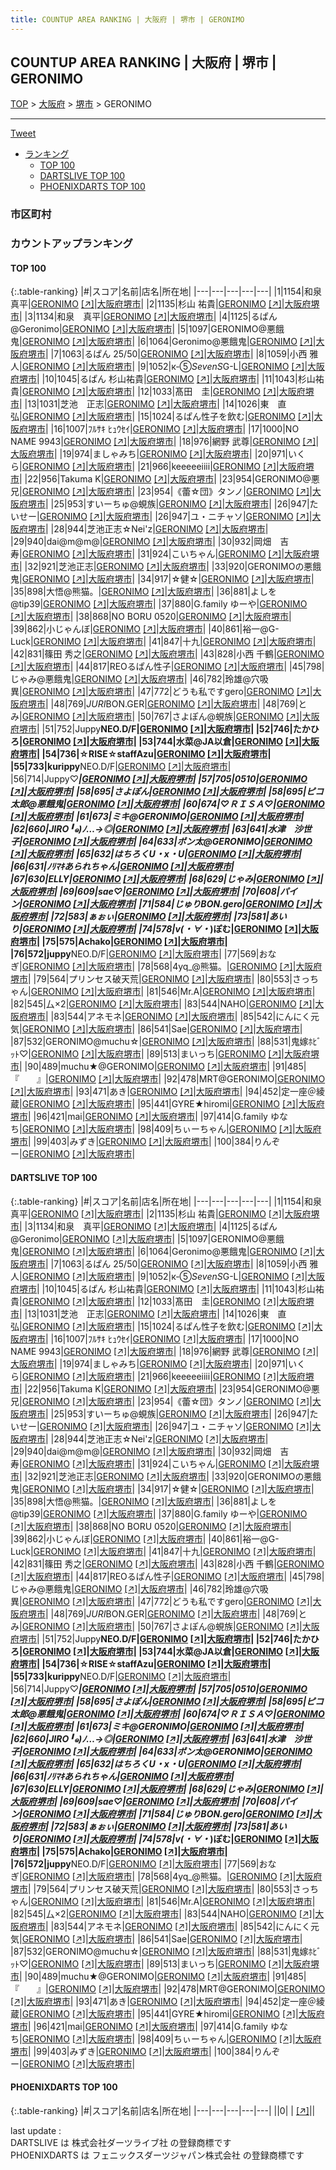 ```yaml
---
title: COUNTUP AREA RANKING | 大阪府 | 堺市 | GERONIMO
---
```

## COUNTUP AREA RANKING | 大阪府 | 堺市 | GERONIMO

[TOP](/darts/rank/) > [大阪府](/darts/rank/大阪府/) > [堺市](/darts/rank/大阪府/堺市/) > GERONIMO

___

<a href="https://twitter.com/share?ref_src=twsrc%5Etfw" data-text="COUNTUP AREA RANKING | 大阪府堺市GERONIMO" class="twitter-share-button" data-hashtags="DARTSLIVE,PHOENIXDARTS,darts,ダーツ" data-show-count="false">Tweet</a>

* [ランキング](#カウントアップランキング)
    * [TOP 100](#top-100)
    * [DARTSLIVE TOP 100](#dartslive-top-100)
    * [PHOENIXDARTS TOP 100](#phoenixdarts-top-100)

### 市区町村

<ul>

</ul>

### カウントアップランキング

#### TOP 100



{:.table-ranking}
|#|スコア|名前|店名|所在地|
|---|---|---|---|---|
|1|1154|<span class="rank-name-dl">和泉 真平</span>|<a href="/darts/rank/shops/cbd8341fd5dd7041fec1ae84bb28bd87.html">GERONIMO</a> <a href="https://search.dartslive.com/jp/shop/cbd8341fd5dd7041fec1ae84bb28bd87">[↗]</a>|<a href="/darts/rank/大阪府/堺市">大阪府堺市</a>|
|2|1135|<span class="rank-name-dl">杉山 祐貴</span>|<a href="/darts/rank/shops/cbd8341fd5dd7041fec1ae84bb28bd87.html">GERONIMO</a> <a href="https://search.dartslive.com/jp/shop/cbd8341fd5dd7041fec1ae84bb28bd87">[↗]</a>|<a href="/darts/rank/大阪府/堺市">大阪府堺市</a>|
|3|1134|<span class="rank-name-dl">和泉　真平</span>|<a href="/darts/rank/shops/cbd8341fd5dd7041fec1ae84bb28bd87.html">GERONIMO</a> <a href="https://search.dartslive.com/jp/shop/cbd8341fd5dd7041fec1ae84bb28bd87">[↗]</a>|<a href="/darts/rank/大阪府/堺市">大阪府堺市</a>|
|4|1125|<span class="rank-name-dl">るぱん@Geronimo</span>|<a href="/darts/rank/shops/cbd8341fd5dd7041fec1ae84bb28bd87.html">GERONIMO</a> <a href="https://search.dartslive.com/jp/shop/cbd8341fd5dd7041fec1ae84bb28bd87">[↗]</a>|<a href="/darts/rank/大阪府/堺市">大阪府堺市</a>|
|5|1097|<span class="rank-name-dl">GERONIMO@悪餓鬼</span>|<a href="/darts/rank/shops/cbd8341fd5dd7041fec1ae84bb28bd87.html">GERONIMO</a> <a href="https://search.dartslive.com/jp/shop/cbd8341fd5dd7041fec1ae84bb28bd87">[↗]</a>|<a href="/darts/rank/大阪府/堺市">大阪府堺市</a>|
|6|1064|<span class="rank-name-dl">Geronimo@悪餓鬼</span>|<a href="/darts/rank/shops/cbd8341fd5dd7041fec1ae84bb28bd87.html">GERONIMO</a> <a href="https://search.dartslive.com/jp/shop/cbd8341fd5dd7041fec1ae84bb28bd87">[↗]</a>|<a href="/darts/rank/大阪府/堺市">大阪府堺市</a>|
|7|1063|<span class="rank-name-dl">るぱん 25/50</span>|<a href="/darts/rank/shops/cbd8341fd5dd7041fec1ae84bb28bd87.html">GERONIMO</a> <a href="https://search.dartslive.com/jp/shop/cbd8341fd5dd7041fec1ae84bb28bd87">[↗]</a>|<a href="/darts/rank/大阪府/堺市">大阪府堺市</a>|
|8|1059|<span class="rank-name-dl">小西 雅人</span>|<a href="/darts/rank/shops/cbd8341fd5dd7041fec1ae84bb28bd87.html">GERONIMO</a> <a href="https://search.dartslive.com/jp/shop/cbd8341fd5dd7041fec1ae84bb28bd87">[↗]</a>|<a href="/darts/rank/大阪府/堺市">大阪府堺市</a>|
|9|1052|<span class="rank-name-dl">к-⑤*SevenS*G-L</span>|<a href="/darts/rank/shops/cbd8341fd5dd7041fec1ae84bb28bd87.html">GERONIMO</a> <a href="https://search.dartslive.com/jp/shop/cbd8341fd5dd7041fec1ae84bb28bd87">[↗]</a>|<a href="/darts/rank/大阪府/堺市">大阪府堺市</a>|
|10|1045|<span class="rank-name-dl">るぱん 杉山祐貴</span>|<a href="/darts/rank/shops/cbd8341fd5dd7041fec1ae84bb28bd87.html">GERONIMO</a> <a href="https://search.dartslive.com/jp/shop/cbd8341fd5dd7041fec1ae84bb28bd87">[↗]</a>|<a href="/darts/rank/大阪府/堺市">大阪府堺市</a>|
|11|1043|<span class="rank-name-dl">杉山祐貴</span>|<a href="/darts/rank/shops/cbd8341fd5dd7041fec1ae84bb28bd87.html">GERONIMO</a> <a href="https://search.dartslive.com/jp/shop/cbd8341fd5dd7041fec1ae84bb28bd87">[↗]</a>|<a href="/darts/rank/大阪府/堺市">大阪府堺市</a>|
|12|1033|<span class="rank-name-dl">髙田　圭</span>|<a href="/darts/rank/shops/cbd8341fd5dd7041fec1ae84bb28bd87.html">GERONIMO</a> <a href="https://search.dartslive.com/jp/shop/cbd8341fd5dd7041fec1ae84bb28bd87">[↗]</a>|<a href="/darts/rank/大阪府/堺市">大阪府堺市</a>|
|13|1031|<span class="rank-name-dl">芝池　正志</span>|<a href="/darts/rank/shops/cbd8341fd5dd7041fec1ae84bb28bd87.html">GERONIMO</a> <a href="https://search.dartslive.com/jp/shop/cbd8341fd5dd7041fec1ae84bb28bd87">[↗]</a>|<a href="/darts/rank/大阪府/堺市">大阪府堺市</a>|
|14|1026|<span class="rank-name-dl">東　直弘</span>|<a href="/darts/rank/shops/cbd8341fd5dd7041fec1ae84bb28bd87.html">GERONIMO</a> <a href="https://search.dartslive.com/jp/shop/cbd8341fd5dd7041fec1ae84bb28bd87">[↗]</a>|<a href="/darts/rank/大阪府/堺市">大阪府堺市</a>|
|15|1024|<span class="rank-name-dl">るぱん性子を飲む</span>|<a href="/darts/rank/shops/cbd8341fd5dd7041fec1ae84bb28bd87.html">GERONIMO</a> <a href="https://search.dartslive.com/jp/shop/cbd8341fd5dd7041fec1ae84bb28bd87">[↗]</a>|<a href="/darts/rank/大阪府/堺市">大阪府堺市</a>|
|16|1007|<span class="rank-name-dl">ﾌﾙｻｷ ﾋｭｳｾｲ</span>|<a href="/darts/rank/shops/cbd8341fd5dd7041fec1ae84bb28bd87.html">GERONIMO</a> <a href="https://search.dartslive.com/jp/shop/cbd8341fd5dd7041fec1ae84bb28bd87">[↗]</a>|<a href="/darts/rank/大阪府/堺市">大阪府堺市</a>|
|17|1000|<span class="rank-name-dl">NO NAME 9943</span>|<a href="/darts/rank/shops/cbd8341fd5dd7041fec1ae84bb28bd87.html">GERONIMO</a> <a href="https://search.dartslive.com/jp/shop/cbd8341fd5dd7041fec1ae84bb28bd87">[↗]</a>|<a href="/darts/rank/大阪府/堺市">大阪府堺市</a>|
|18|976|<span class="rank-name-dl">網野 武尊</span>|<a href="/darts/rank/shops/cbd8341fd5dd7041fec1ae84bb28bd87.html">GERONIMO</a> <a href="https://search.dartslive.com/jp/shop/cbd8341fd5dd7041fec1ae84bb28bd87">[↗]</a>|<a href="/darts/rank/大阪府/堺市">大阪府堺市</a>|
|19|974|<span class="rank-name-dl">ましゃみち</span>|<a href="/darts/rank/shops/cbd8341fd5dd7041fec1ae84bb28bd87.html">GERONIMO</a> <a href="https://search.dartslive.com/jp/shop/cbd8341fd5dd7041fec1ae84bb28bd87">[↗]</a>|<a href="/darts/rank/大阪府/堺市">大阪府堺市</a>|
|20|971|<span class="rank-name-dl">いくら</span>|<a href="/darts/rank/shops/cbd8341fd5dd7041fec1ae84bb28bd87.html">GERONIMO</a> <a href="https://search.dartslive.com/jp/shop/cbd8341fd5dd7041fec1ae84bb28bd87">[↗]</a>|<a href="/darts/rank/大阪府/堺市">大阪府堺市</a>|
|21|966|<span class="rank-name-dl">keeeeeiiii</span>|<a href="/darts/rank/shops/cbd8341fd5dd7041fec1ae84bb28bd87.html">GERONIMO</a> <a href="https://search.dartslive.com/jp/shop/cbd8341fd5dd7041fec1ae84bb28bd87">[↗]</a>|<a href="/darts/rank/大阪府/堺市">大阪府堺市</a>|
|22|956|<span class="rank-name-dl">Takuma K</span>|<a href="/darts/rank/shops/cbd8341fd5dd7041fec1ae84bb28bd87.html">GERONIMO</a> <a href="https://search.dartslive.com/jp/shop/cbd8341fd5dd7041fec1ae84bb28bd87">[↗]</a>|<a href="/darts/rank/大阪府/堺市">大阪府堺市</a>|
|23|954|<span class="rank-name-dl">GERONIMO@悪兄</span>|<a href="/darts/rank/shops/cbd8341fd5dd7041fec1ae84bb28bd87.html">GERONIMO</a> <a href="https://search.dartslive.com/jp/shop/cbd8341fd5dd7041fec1ae84bb28bd87">[↗]</a>|<a href="/darts/rank/大阪府/堺市">大阪府堺市</a>|
|23|954|<span class="rank-name-dl">《蕾☆団》タンノ</span>|<a href="/darts/rank/shops/cbd8341fd5dd7041fec1ae84bb28bd87.html">GERONIMO</a> <a href="https://search.dartslive.com/jp/shop/cbd8341fd5dd7041fec1ae84bb28bd87">[↗]</a>|<a href="/darts/rank/大阪府/堺市">大阪府堺市</a>|
|25|953|<span class="rank-name-dl">すいーちゅ@蜆族</span>|<a href="/darts/rank/shops/cbd8341fd5dd7041fec1ae84bb28bd87.html">GERONIMO</a> <a href="https://search.dartslive.com/jp/shop/cbd8341fd5dd7041fec1ae84bb28bd87">[↗]</a>|<a href="/darts/rank/大阪府/堺市">大阪府堺市</a>|
|26|947|<span class="rank-name-dl">たいせー</span>|<a href="/darts/rank/shops/cbd8341fd5dd7041fec1ae84bb28bd87.html">GERONIMO</a> <a href="https://search.dartslive.com/jp/shop/cbd8341fd5dd7041fec1ae84bb28bd87">[↗]</a>|<a href="/darts/rank/大阪府/堺市">大阪府堺市</a>|
|26|947|<span class="rank-name-dl">ユ・ニチャソ</span>|<a href="/darts/rank/shops/cbd8341fd5dd7041fec1ae84bb28bd87.html">GERONIMO</a> <a href="https://search.dartslive.com/jp/shop/cbd8341fd5dd7041fec1ae84bb28bd87">[↗]</a>|<a href="/darts/rank/大阪府/堺市">大阪府堺市</a>|
|28|944|<span class="rank-name-dl">芝池正志☆Nei&#x27;z</span>|<a href="/darts/rank/shops/cbd8341fd5dd7041fec1ae84bb28bd87.html">GERONIMO</a> <a href="https://search.dartslive.com/jp/shop/cbd8341fd5dd7041fec1ae84bb28bd87">[↗]</a>|<a href="/darts/rank/大阪府/堺市">大阪府堺市</a>|
|29|940|<span class="rank-name-dl">dai@m@m@</span>|<a href="/darts/rank/shops/cbd8341fd5dd7041fec1ae84bb28bd87.html">GERONIMO</a> <a href="https://search.dartslive.com/jp/shop/cbd8341fd5dd7041fec1ae84bb28bd87">[↗]</a>|<a href="/darts/rank/大阪府/堺市">大阪府堺市</a>|
|30|932|<span class="rank-name-dl">岡畑　吉寿</span>|<a href="/darts/rank/shops/cbd8341fd5dd7041fec1ae84bb28bd87.html">GERONIMO</a> <a href="https://search.dartslive.com/jp/shop/cbd8341fd5dd7041fec1ae84bb28bd87">[↗]</a>|<a href="/darts/rank/大阪府/堺市">大阪府堺市</a>|
|31|924|<span class="rank-name-dl">こいちゃん</span>|<a href="/darts/rank/shops/cbd8341fd5dd7041fec1ae84bb28bd87.html">GERONIMO</a> <a href="https://search.dartslive.com/jp/shop/cbd8341fd5dd7041fec1ae84bb28bd87">[↗]</a>|<a href="/darts/rank/大阪府/堺市">大阪府堺市</a>|
|32|921|<span class="rank-name-dl">芝池正志</span>|<a href="/darts/rank/shops/cbd8341fd5dd7041fec1ae84bb28bd87.html">GERONIMO</a> <a href="https://search.dartslive.com/jp/shop/cbd8341fd5dd7041fec1ae84bb28bd87">[↗]</a>|<a href="/darts/rank/大阪府/堺市">大阪府堺市</a>|
|33|920|<span class="rank-name-dl">GERONIMOの悪餓鬼</span>|<a href="/darts/rank/shops/cbd8341fd5dd7041fec1ae84bb28bd87.html">GERONIMO</a> <a href="https://search.dartslive.com/jp/shop/cbd8341fd5dd7041fec1ae84bb28bd87">[↗]</a>|<a href="/darts/rank/大阪府/堺市">大阪府堺市</a>|
|34|917|<span class="rank-name-dl">☆健☆</span>|<a href="/darts/rank/shops/cbd8341fd5dd7041fec1ae84bb28bd87.html">GERONIMO</a> <a href="https://search.dartslive.com/jp/shop/cbd8341fd5dd7041fec1ae84bb28bd87">[↗]</a>|<a href="/darts/rank/大阪府/堺市">大阪府堺市</a>|
|35|898|<span class="rank-name-dl">大悟@熊猫。</span>|<a href="/darts/rank/shops/cbd8341fd5dd7041fec1ae84bb28bd87.html">GERONIMO</a> <a href="https://search.dartslive.com/jp/shop/cbd8341fd5dd7041fec1ae84bb28bd87">[↗]</a>|<a href="/darts/rank/大阪府/堺市">大阪府堺市</a>|
|36|881|<span class="rank-name-dl">よしを@tip39</span>|<a href="/darts/rank/shops/cbd8341fd5dd7041fec1ae84bb28bd87.html">GERONIMO</a> <a href="https://search.dartslive.com/jp/shop/cbd8341fd5dd7041fec1ae84bb28bd87">[↗]</a>|<a href="/darts/rank/大阪府/堺市">大阪府堺市</a>|
|37|880|<span class="rank-name-dl">G.family ゆーや</span>|<a href="/darts/rank/shops/cbd8341fd5dd7041fec1ae84bb28bd87.html">GERONIMO</a> <a href="https://search.dartslive.com/jp/shop/cbd8341fd5dd7041fec1ae84bb28bd87">[↗]</a>|<a href="/darts/rank/大阪府/堺市">大阪府堺市</a>|
|38|868|<span class="rank-name-dl">NO BORU 0520</span>|<a href="/darts/rank/shops/cbd8341fd5dd7041fec1ae84bb28bd87.html">GERONIMO</a> <a href="https://search.dartslive.com/jp/shop/cbd8341fd5dd7041fec1ae84bb28bd87">[↗]</a>|<a href="/darts/rank/大阪府/堺市">大阪府堺市</a>|
|39|862|<span class="rank-name-dl">小じゃんぼ</span>|<a href="/darts/rank/shops/cbd8341fd5dd7041fec1ae84bb28bd87.html">GERONIMO</a> <a href="https://search.dartslive.com/jp/shop/cbd8341fd5dd7041fec1ae84bb28bd87">[↗]</a>|<a href="/darts/rank/大阪府/堺市">大阪府堺市</a>|
|40|861|<span class="rank-name-dl">裕一@G-Luck</span>|<a href="/darts/rank/shops/cbd8341fd5dd7041fec1ae84bb28bd87.html">GERONIMO</a> <a href="https://search.dartslive.com/jp/shop/cbd8341fd5dd7041fec1ae84bb28bd87">[↗]</a>|<a href="/darts/rank/大阪府/堺市">大阪府堺市</a>|
|41|847|<span class="rank-name-dl">十九</span>|<a href="/darts/rank/shops/cbd8341fd5dd7041fec1ae84bb28bd87.html">GERONIMO</a> <a href="https://search.dartslive.com/jp/shop/cbd8341fd5dd7041fec1ae84bb28bd87">[↗]</a>|<a href="/darts/rank/大阪府/堺市">大阪府堺市</a>|
|42|831|<span class="rank-name-dl">篠田 秀之</span>|<a href="/darts/rank/shops/cbd8341fd5dd7041fec1ae84bb28bd87.html">GERONIMO</a> <a href="https://search.dartslive.com/jp/shop/cbd8341fd5dd7041fec1ae84bb28bd87">[↗]</a>|<a href="/darts/rank/大阪府/堺市">大阪府堺市</a>|
|43|828|<span class="rank-name-dl">小西 千鶴</span>|<a href="/darts/rank/shops/cbd8341fd5dd7041fec1ae84bb28bd87.html">GERONIMO</a> <a href="https://search.dartslive.com/jp/shop/cbd8341fd5dd7041fec1ae84bb28bd87">[↗]</a>|<a href="/darts/rank/大阪府/堺市">大阪府堺市</a>|
|44|817|<span class="rank-name-dl">REOるぱん性子</span>|<a href="/darts/rank/shops/cbd8341fd5dd7041fec1ae84bb28bd87.html">GERONIMO</a> <a href="https://search.dartslive.com/jp/shop/cbd8341fd5dd7041fec1ae84bb28bd87">[↗]</a>|<a href="/darts/rank/大阪府/堺市">大阪府堺市</a>|
|45|798|<span class="rank-name-dl">じゃみ@悪餓鬼</span>|<a href="/darts/rank/shops/cbd8341fd5dd7041fec1ae84bb28bd87.html">GERONIMO</a> <a href="https://search.dartslive.com/jp/shop/cbd8341fd5dd7041fec1ae84bb28bd87">[↗]</a>|<a href="/darts/rank/大阪府/堺市">大阪府堺市</a>|
|46|782|<span class="rank-name-dl">玲雄@穴吸異</span>|<a href="/darts/rank/shops/cbd8341fd5dd7041fec1ae84bb28bd87.html">GERONIMO</a> <a href="https://search.dartslive.com/jp/shop/cbd8341fd5dd7041fec1ae84bb28bd87">[↗]</a>|<a href="/darts/rank/大阪府/堺市">大阪府堺市</a>|
|47|772|<span class="rank-name-dl">どうも私ですgero</span>|<a href="/darts/rank/shops/cbd8341fd5dd7041fec1ae84bb28bd87.html">GERONIMO</a> <a href="https://search.dartslive.com/jp/shop/cbd8341fd5dd7041fec1ae84bb28bd87">[↗]</a>|<a href="/darts/rank/大阪府/堺市">大阪府堺市</a>|
|48|769|<span class="rank-name-dl">*JURI*BON.GER</span>|<a href="/darts/rank/shops/cbd8341fd5dd7041fec1ae84bb28bd87.html">GERONIMO</a> <a href="https://search.dartslive.com/jp/shop/cbd8341fd5dd7041fec1ae84bb28bd87">[↗]</a>|<a href="/darts/rank/大阪府/堺市">大阪府堺市</a>|
|48|769|<span class="rank-name-dl">とみ</span>|<a href="/darts/rank/shops/cbd8341fd5dd7041fec1ae84bb28bd87.html">GERONIMO</a> <a href="https://search.dartslive.com/jp/shop/cbd8341fd5dd7041fec1ae84bb28bd87">[↗]</a>|<a href="/darts/rank/大阪府/堺市">大阪府堺市</a>|
|50|767|<span class="rank-name-dl">さよぽん@蜆族</span>|<a href="/darts/rank/shops/cbd8341fd5dd7041fec1ae84bb28bd87.html">GERONIMO</a> <a href="https://search.dartslive.com/jp/shop/cbd8341fd5dd7041fec1ae84bb28bd87">[↗]</a>|<a href="/darts/rank/大阪府/堺市">大阪府堺市</a>|
|51|752|<span class="rank-name-dl">Juppy**NEO.D/F</span>|<a href="/darts/rank/shops/cbd8341fd5dd7041fec1ae84bb28bd87.html">GERONIMO</a> <a href="https://search.dartslive.com/jp/shop/cbd8341fd5dd7041fec1ae84bb28bd87">[↗]</a>|<a href="/darts/rank/大阪府/堺市">大阪府堺市</a>|
|52|746|<span class="rank-name-dl">たかひろ</span>|<a href="/darts/rank/shops/cbd8341fd5dd7041fec1ae84bb28bd87.html">GERONIMO</a> <a href="https://search.dartslive.com/jp/shop/cbd8341fd5dd7041fec1ae84bb28bd87">[↗]</a>|<a href="/darts/rank/大阪府/堺市">大阪府堺市</a>|
|53|744|<span class="rank-name-dl">水菜@JA以倉</span>|<a href="/darts/rank/shops/cbd8341fd5dd7041fec1ae84bb28bd87.html">GERONIMO</a> <a href="https://search.dartslive.com/jp/shop/cbd8341fd5dd7041fec1ae84bb28bd87">[↗]</a>|<a href="/darts/rank/大阪府/堺市">大阪府堺市</a>|
|54|736|<span class="rank-name-dl">☆RISE☆staffAzu</span>|<a href="/darts/rank/shops/cbd8341fd5dd7041fec1ae84bb28bd87.html">GERONIMO</a> <a href="https://search.dartslive.com/jp/shop/cbd8341fd5dd7041fec1ae84bb28bd87">[↗]</a>|<a href="/darts/rank/大阪府/堺市">大阪府堺市</a>|
|55|733|<span class="rank-name-dl">kurippy**NEO.D/F</span>|<a href="/darts/rank/shops/cbd8341fd5dd7041fec1ae84bb28bd87.html">GERONIMO</a> <a href="https://search.dartslive.com/jp/shop/cbd8341fd5dd7041fec1ae84bb28bd87">[↗]</a>|<a href="/darts/rank/大阪府/堺市">大阪府堺市</a>|
|56|714|<span class="rank-name-dl">Juppy♡***</span>|<a href="/darts/rank/shops/cbd8341fd5dd7041fec1ae84bb28bd87.html">GERONIMO</a> <a href="https://search.dartslive.com/jp/shop/cbd8341fd5dd7041fec1ae84bb28bd87">[↗]</a>|<a href="/darts/rank/大阪府/堺市">大阪府堺市</a>|
|57|705|<span class="rank-name-dl">0510</span>|<a href="/darts/rank/shops/cbd8341fd5dd7041fec1ae84bb28bd87.html">GERONIMO</a> <a href="https://search.dartslive.com/jp/shop/cbd8341fd5dd7041fec1ae84bb28bd87">[↗]</a>|<a href="/darts/rank/大阪府/堺市">大阪府堺市</a>|
|58|695|<span class="rank-name-dl">さよぽん</span>|<a href="/darts/rank/shops/cbd8341fd5dd7041fec1ae84bb28bd87.html">GERONIMO</a> <a href="https://search.dartslive.com/jp/shop/cbd8341fd5dd7041fec1ae84bb28bd87">[↗]</a>|<a href="/darts/rank/大阪府/堺市">大阪府堺市</a>|
|58|695|<span class="rank-name-dl">ピコ太郎@悪餓鬼</span>|<a href="/darts/rank/shops/cbd8341fd5dd7041fec1ae84bb28bd87.html">GERONIMO</a> <a href="https://search.dartslive.com/jp/shop/cbd8341fd5dd7041fec1ae84bb28bd87">[↗]</a>|<a href="/darts/rank/大阪府/堺市">大阪府堺市</a>|
|60|674|<span class="rank-name-dl">♡ＲＩＳＡ♡</span>|<a href="/darts/rank/shops/cbd8341fd5dd7041fec1ae84bb28bd87.html">GERONIMO</a> <a href="https://search.dartslive.com/jp/shop/cbd8341fd5dd7041fec1ae84bb28bd87">[↗]</a>|<a href="/darts/rank/大阪府/堺市">大阪府堺市</a>|
|61|673|<span class="rank-name-dl">ミキ@GERONIMO</span>|<a href="/darts/rank/shops/cbd8341fd5dd7041fec1ae84bb28bd87.html">GERONIMO</a> <a href="https://search.dartslive.com/jp/shop/cbd8341fd5dd7041fec1ae84bb28bd87">[↗]</a>|<a href="/darts/rank/大阪府/堺市">大阪府堺市</a>|
|62|660|<span class="rank-name-dl">JIRO╹๑)ﾉ…→◎</span>|<a href="/darts/rank/shops/cbd8341fd5dd7041fec1ae84bb28bd87.html">GERONIMO</a> <a href="https://search.dartslive.com/jp/shop/cbd8341fd5dd7041fec1ae84bb28bd87">[↗]</a>|<a href="/darts/rank/大阪府/堺市">大阪府堺市</a>|
|63|641|<span class="rank-name-dl">水津　沙世子</span>|<a href="/darts/rank/shops/cbd8341fd5dd7041fec1ae84bb28bd87.html">GERONIMO</a> <a href="https://search.dartslive.com/jp/shop/cbd8341fd5dd7041fec1ae84bb28bd87">[↗]</a>|<a href="/darts/rank/大阪府/堺市">大阪府堺市</a>|
|64|633|<span class="rank-name-dl">ポン太@GERONIMO</span>|<a href="/darts/rank/shops/cbd8341fd5dd7041fec1ae84bb28bd87.html">GERONIMO</a> <a href="https://search.dartslive.com/jp/shop/cbd8341fd5dd7041fec1ae84bb28bd87">[↗]</a>|<a href="/darts/rank/大阪府/堺市">大阪府堺市</a>|
|65|632|<span class="rank-name-dl">はちろくU・x・U</span>|<a href="/darts/rank/shops/cbd8341fd5dd7041fec1ae84bb28bd87.html">GERONIMO</a> <a href="https://search.dartslive.com/jp/shop/cbd8341fd5dd7041fec1ae84bb28bd87">[↗]</a>|<a href="/darts/rank/大阪府/堺市">大阪府堺市</a>|
|66|631|<span class="rank-name-dl">ﾉﾘﾏｷあられちゃん</span>|<a href="/darts/rank/shops/cbd8341fd5dd7041fec1ae84bb28bd87.html">GERONIMO</a> <a href="https://search.dartslive.com/jp/shop/cbd8341fd5dd7041fec1ae84bb28bd87">[↗]</a>|<a href="/darts/rank/大阪府/堺市">大阪府堺市</a>|
|67|630|<span class="rank-name-dl">ELLY</span>|<a href="/darts/rank/shops/cbd8341fd5dd7041fec1ae84bb28bd87.html">GERONIMO</a> <a href="https://search.dartslive.com/jp/shop/cbd8341fd5dd7041fec1ae84bb28bd87">[↗]</a>|<a href="/darts/rank/大阪府/堺市">大阪府堺市</a>|
|68|629|<span class="rank-name-dl">じゃみ</span>|<a href="/darts/rank/shops/cbd8341fd5dd7041fec1ae84bb28bd87.html">GERONIMO</a> <a href="https://search.dartslive.com/jp/shop/cbd8341fd5dd7041fec1ae84bb28bd87">[↗]</a>|<a href="/darts/rank/大阪府/堺市">大阪府堺市</a>|
|69|609|<span class="rank-name-dl">sae♡</span>|<a href="/darts/rank/shops/cbd8341fd5dd7041fec1ae84bb28bd87.html">GERONIMO</a> <a href="https://search.dartslive.com/jp/shop/cbd8341fd5dd7041fec1ae84bb28bd87">[↗]</a>|<a href="/darts/rank/大阪府/堺市">大阪府堺市</a>|
|70|608|<span class="rank-name-dl">パイン</span>|<a href="/darts/rank/shops/cbd8341fd5dd7041fec1ae84bb28bd87.html">GERONIMO</a> <a href="https://search.dartslive.com/jp/shop/cbd8341fd5dd7041fec1ae84bb28bd87">[↗]</a>|<a href="/darts/rank/大阪府/堺市">大阪府堺市</a>|
|71|584|<span class="rank-name-dl">じゅりBON.gero</span>|<a href="/darts/rank/shops/cbd8341fd5dd7041fec1ae84bb28bd87.html">GERONIMO</a> <a href="https://search.dartslive.com/jp/shop/cbd8341fd5dd7041fec1ae84bb28bd87">[↗]</a>|<a href="/darts/rank/大阪府/堺市">大阪府堺市</a>|
|72|583|<span class="rank-name-dl">ぁぉぃ</span>|<a href="/darts/rank/shops/cbd8341fd5dd7041fec1ae84bb28bd87.html">GERONIMO</a> <a href="https://search.dartslive.com/jp/shop/cbd8341fd5dd7041fec1ae84bb28bd87">[↗]</a>|<a href="/darts/rank/大阪府/堺市">大阪府堺市</a>|
|73|581|<span class="rank-name-dl">あいり</span>|<a href="/darts/rank/shops/cbd8341fd5dd7041fec1ae84bb28bd87.html">GERONIMO</a> <a href="https://search.dartslive.com/jp/shop/cbd8341fd5dd7041fec1ae84bb28bd87">[↗]</a>|<a href="/darts/rank/大阪府/堺市">大阪府堺市</a>|
|74|578|<span class="rank-name-dl">v(・∀・*)ぽむ</span>|<a href="/darts/rank/shops/cbd8341fd5dd7041fec1ae84bb28bd87.html">GERONIMO</a> <a href="https://search.dartslive.com/jp/shop/cbd8341fd5dd7041fec1ae84bb28bd87">[↗]</a>|<a href="/darts/rank/大阪府/堺市">大阪府堺市</a>|
|75|575|<span class="rank-name-dl">Achako</span>|<a href="/darts/rank/shops/cbd8341fd5dd7041fec1ae84bb28bd87.html">GERONIMO</a> <a href="https://search.dartslive.com/jp/shop/cbd8341fd5dd7041fec1ae84bb28bd87">[↗]</a>|<a href="/darts/rank/大阪府/堺市">大阪府堺市</a>|
|76|572|<span class="rank-name-dl">juppy**NEO.D/F</span>|<a href="/darts/rank/shops/cbd8341fd5dd7041fec1ae84bb28bd87.html">GERONIMO</a> <a href="https://search.dartslive.com/jp/shop/cbd8341fd5dd7041fec1ae84bb28bd87">[↗]</a>|<a href="/darts/rank/大阪府/堺市">大阪府堺市</a>|
|77|569|<span class="rank-name-dl">おなぎ</span>|<a href="/darts/rank/shops/cbd8341fd5dd7041fec1ae84bb28bd87.html">GERONIMO</a> <a href="https://search.dartslive.com/jp/shop/cbd8341fd5dd7041fec1ae84bb28bd87">[↗]</a>|<a href="/darts/rank/大阪府/堺市">大阪府堺市</a>|
|78|568|<span class="rank-name-dl">4yq_@熊猫。</span>|<a href="/darts/rank/shops/cbd8341fd5dd7041fec1ae84bb28bd87.html">GERONIMO</a> <a href="https://search.dartslive.com/jp/shop/cbd8341fd5dd7041fec1ae84bb28bd87">[↗]</a>|<a href="/darts/rank/大阪府/堺市">大阪府堺市</a>|
|79|564|<span class="rank-name-dl">プリンセス破天荒</span>|<a href="/darts/rank/shops/cbd8341fd5dd7041fec1ae84bb28bd87.html">GERONIMO</a> <a href="https://search.dartslive.com/jp/shop/cbd8341fd5dd7041fec1ae84bb28bd87">[↗]</a>|<a href="/darts/rank/大阪府/堺市">大阪府堺市</a>|
|80|553|<span class="rank-name-dl">さっちゃん</span>|<a href="/darts/rank/shops/cbd8341fd5dd7041fec1ae84bb28bd87.html">GERONIMO</a> <a href="https://search.dartslive.com/jp/shop/cbd8341fd5dd7041fec1ae84bb28bd87">[↗]</a>|<a href="/darts/rank/大阪府/堺市">大阪府堺市</a>|
|81|546|<span class="rank-name-dl">Mr.A</span>|<a href="/darts/rank/shops/cbd8341fd5dd7041fec1ae84bb28bd87.html">GERONIMO</a> <a href="https://search.dartslive.com/jp/shop/cbd8341fd5dd7041fec1ae84bb28bd87">[↗]</a>|<a href="/darts/rank/大阪府/堺市">大阪府堺市</a>|
|82|545|<span class="rank-name-dl">厶×2</span>|<a href="/darts/rank/shops/cbd8341fd5dd7041fec1ae84bb28bd87.html">GERONIMO</a> <a href="https://search.dartslive.com/jp/shop/cbd8341fd5dd7041fec1ae84bb28bd87">[↗]</a>|<a href="/darts/rank/大阪府/堺市">大阪府堺市</a>|
|83|544|<span class="rank-name-dl">NAHO</span>|<a href="/darts/rank/shops/cbd8341fd5dd7041fec1ae84bb28bd87.html">GERONIMO</a> <a href="https://search.dartslive.com/jp/shop/cbd8341fd5dd7041fec1ae84bb28bd87">[↗]</a>|<a href="/darts/rank/大阪府/堺市">大阪府堺市</a>|
|83|544|<span class="rank-name-dl">アネモネ</span>|<a href="/darts/rank/shops/cbd8341fd5dd7041fec1ae84bb28bd87.html">GERONIMO</a> <a href="https://search.dartslive.com/jp/shop/cbd8341fd5dd7041fec1ae84bb28bd87">[↗]</a>|<a href="/darts/rank/大阪府/堺市">大阪府堺市</a>|
|85|542|<span class="rank-name-dl">にんにく元気</span>|<a href="/darts/rank/shops/cbd8341fd5dd7041fec1ae84bb28bd87.html">GERONIMO</a> <a href="https://search.dartslive.com/jp/shop/cbd8341fd5dd7041fec1ae84bb28bd87">[↗]</a>|<a href="/darts/rank/大阪府/堺市">大阪府堺市</a>|
|86|541|<span class="rank-name-dl">Sae</span>|<a href="/darts/rank/shops/cbd8341fd5dd7041fec1ae84bb28bd87.html">GERONIMO</a> <a href="https://search.dartslive.com/jp/shop/cbd8341fd5dd7041fec1ae84bb28bd87">[↗]</a>|<a href="/darts/rank/大阪府/堺市">大阪府堺市</a>|
|87|532|<span class="rank-name-dl">GERONIMO@muchu☆</span>|<a href="/darts/rank/shops/cbd8341fd5dd7041fec1ae84bb28bd87.html">GERONIMO</a> <a href="https://search.dartslive.com/jp/shop/cbd8341fd5dd7041fec1ae84bb28bd87">[↗]</a>|<a href="/darts/rank/大阪府/堺市">大阪府堺市</a>|
|88|531|<span class="rank-name-dl">鬼嫁ﾎﾋﾞｯﾄ♡</span>|<a href="/darts/rank/shops/cbd8341fd5dd7041fec1ae84bb28bd87.html">GERONIMO</a> <a href="https://search.dartslive.com/jp/shop/cbd8341fd5dd7041fec1ae84bb28bd87">[↗]</a>|<a href="/darts/rank/大阪府/堺市">大阪府堺市</a>|
|89|513|<span class="rank-name-dl">まいっち</span>|<a href="/darts/rank/shops/cbd8341fd5dd7041fec1ae84bb28bd87.html">GERONIMO</a> <a href="https://search.dartslive.com/jp/shop/cbd8341fd5dd7041fec1ae84bb28bd87">[↗]</a>|<a href="/darts/rank/大阪府/堺市">大阪府堺市</a>|
|90|489|<span class="rank-name-dl">muchu★@GERONIMO</span>|<a href="/darts/rank/shops/cbd8341fd5dd7041fec1ae84bb28bd87.html">GERONIMO</a> <a href="https://search.dartslive.com/jp/shop/cbd8341fd5dd7041fec1ae84bb28bd87">[↗]</a>|<a href="/darts/rank/大阪府/堺市">大阪府堺市</a>|
|91|485|<span class="rank-name-dl">『　　』</span>|<a href="/darts/rank/shops/cbd8341fd5dd7041fec1ae84bb28bd87.html">GERONIMO</a> <a href="https://search.dartslive.com/jp/shop/cbd8341fd5dd7041fec1ae84bb28bd87">[↗]</a>|<a href="/darts/rank/大阪府/堺市">大阪府堺市</a>|
|92|478|<span class="rank-name-dl">MRT@GERONIMO</span>|<a href="/darts/rank/shops/cbd8341fd5dd7041fec1ae84bb28bd87.html">GERONIMO</a> <a href="https://search.dartslive.com/jp/shop/cbd8341fd5dd7041fec1ae84bb28bd87">[↗]</a>|<a href="/darts/rank/大阪府/堺市">大阪府堺市</a>|
|93|471|<span class="rank-name-dl">あき</span>|<a href="/darts/rank/shops/cbd8341fd5dd7041fec1ae84bb28bd87.html">GERONIMO</a> <a href="https://search.dartslive.com/jp/shop/cbd8341fd5dd7041fec1ae84bb28bd87">[↗]</a>|<a href="/darts/rank/大阪府/堺市">大阪府堺市</a>|
|94|452|<span class="rank-name-dl">定一座＠綾蔵</span>|<a href="/darts/rank/shops/cbd8341fd5dd7041fec1ae84bb28bd87.html">GERONIMO</a> <a href="https://search.dartslive.com/jp/shop/cbd8341fd5dd7041fec1ae84bb28bd87">[↗]</a>|<a href="/darts/rank/大阪府/堺市">大阪府堺市</a>|
|95|441|<span class="rank-name-dl">GYRE★hiromi</span>|<a href="/darts/rank/shops/cbd8341fd5dd7041fec1ae84bb28bd87.html">GERONIMO</a> <a href="https://search.dartslive.com/jp/shop/cbd8341fd5dd7041fec1ae84bb28bd87">[↗]</a>|<a href="/darts/rank/大阪府/堺市">大阪府堺市</a>|
|96|421|<span class="rank-name-dl">mai</span>|<a href="/darts/rank/shops/cbd8341fd5dd7041fec1ae84bb28bd87.html">GERONIMO</a> <a href="https://search.dartslive.com/jp/shop/cbd8341fd5dd7041fec1ae84bb28bd87">[↗]</a>|<a href="/darts/rank/大阪府/堺市">大阪府堺市</a>|
|97|414|<span class="rank-name-dl">G.family ゆなち</span>|<a href="/darts/rank/shops/cbd8341fd5dd7041fec1ae84bb28bd87.html">GERONIMO</a> <a href="https://search.dartslive.com/jp/shop/cbd8341fd5dd7041fec1ae84bb28bd87">[↗]</a>|<a href="/darts/rank/大阪府/堺市">大阪府堺市</a>|
|98|409|<span class="rank-name-dl">ちぃーちゃん</span>|<a href="/darts/rank/shops/cbd8341fd5dd7041fec1ae84bb28bd87.html">GERONIMO</a> <a href="https://search.dartslive.com/jp/shop/cbd8341fd5dd7041fec1ae84bb28bd87">[↗]</a>|<a href="/darts/rank/大阪府/堺市">大阪府堺市</a>|
|99|403|<span class="rank-name-dl">みずき</span>|<a href="/darts/rank/shops/cbd8341fd5dd7041fec1ae84bb28bd87.html">GERONIMO</a> <a href="https://search.dartslive.com/jp/shop/cbd8341fd5dd7041fec1ae84bb28bd87">[↗]</a>|<a href="/darts/rank/大阪府/堺市">大阪府堺市</a>|
|100|384|<span class="rank-name-dl">りんぞー</span>|<a href="/darts/rank/shops/cbd8341fd5dd7041fec1ae84bb28bd87.html">GERONIMO</a> <a href="https://search.dartslive.com/jp/shop/cbd8341fd5dd7041fec1ae84bb28bd87">[↗]</a>|<a href="/darts/rank/大阪府/堺市">大阪府堺市</a>|


#### DARTSLIVE TOP 100



{:.table-ranking}
|#|スコア|名前|店名|所在地|
|---|---|---|---|---|
|1|1154|<span class="rank-name-dl">和泉 真平</span>|<a href="/darts/rank/shops/cbd8341fd5dd7041fec1ae84bb28bd87.html">GERONIMO</a> <a href="https://search.dartslive.com/jp/shop/cbd8341fd5dd7041fec1ae84bb28bd87">[↗]</a>|<a href="/darts/rank/大阪府/堺市">大阪府堺市</a>|
|2|1135|<span class="rank-name-dl">杉山 祐貴</span>|<a href="/darts/rank/shops/cbd8341fd5dd7041fec1ae84bb28bd87.html">GERONIMO</a> <a href="https://search.dartslive.com/jp/shop/cbd8341fd5dd7041fec1ae84bb28bd87">[↗]</a>|<a href="/darts/rank/大阪府/堺市">大阪府堺市</a>|
|3|1134|<span class="rank-name-dl">和泉　真平</span>|<a href="/darts/rank/shops/cbd8341fd5dd7041fec1ae84bb28bd87.html">GERONIMO</a> <a href="https://search.dartslive.com/jp/shop/cbd8341fd5dd7041fec1ae84bb28bd87">[↗]</a>|<a href="/darts/rank/大阪府/堺市">大阪府堺市</a>|
|4|1125|<span class="rank-name-dl">るぱん@Geronimo</span>|<a href="/darts/rank/shops/cbd8341fd5dd7041fec1ae84bb28bd87.html">GERONIMO</a> <a href="https://search.dartslive.com/jp/shop/cbd8341fd5dd7041fec1ae84bb28bd87">[↗]</a>|<a href="/darts/rank/大阪府/堺市">大阪府堺市</a>|
|5|1097|<span class="rank-name-dl">GERONIMO@悪餓鬼</span>|<a href="/darts/rank/shops/cbd8341fd5dd7041fec1ae84bb28bd87.html">GERONIMO</a> <a href="https://search.dartslive.com/jp/shop/cbd8341fd5dd7041fec1ae84bb28bd87">[↗]</a>|<a href="/darts/rank/大阪府/堺市">大阪府堺市</a>|
|6|1064|<span class="rank-name-dl">Geronimo@悪餓鬼</span>|<a href="/darts/rank/shops/cbd8341fd5dd7041fec1ae84bb28bd87.html">GERONIMO</a> <a href="https://search.dartslive.com/jp/shop/cbd8341fd5dd7041fec1ae84bb28bd87">[↗]</a>|<a href="/darts/rank/大阪府/堺市">大阪府堺市</a>|
|7|1063|<span class="rank-name-dl">るぱん 25/50</span>|<a href="/darts/rank/shops/cbd8341fd5dd7041fec1ae84bb28bd87.html">GERONIMO</a> <a href="https://search.dartslive.com/jp/shop/cbd8341fd5dd7041fec1ae84bb28bd87">[↗]</a>|<a href="/darts/rank/大阪府/堺市">大阪府堺市</a>|
|8|1059|<span class="rank-name-dl">小西 雅人</span>|<a href="/darts/rank/shops/cbd8341fd5dd7041fec1ae84bb28bd87.html">GERONIMO</a> <a href="https://search.dartslive.com/jp/shop/cbd8341fd5dd7041fec1ae84bb28bd87">[↗]</a>|<a href="/darts/rank/大阪府/堺市">大阪府堺市</a>|
|9|1052|<span class="rank-name-dl">к-⑤*SevenS*G-L</span>|<a href="/darts/rank/shops/cbd8341fd5dd7041fec1ae84bb28bd87.html">GERONIMO</a> <a href="https://search.dartslive.com/jp/shop/cbd8341fd5dd7041fec1ae84bb28bd87">[↗]</a>|<a href="/darts/rank/大阪府/堺市">大阪府堺市</a>|
|10|1045|<span class="rank-name-dl">るぱん 杉山祐貴</span>|<a href="/darts/rank/shops/cbd8341fd5dd7041fec1ae84bb28bd87.html">GERONIMO</a> <a href="https://search.dartslive.com/jp/shop/cbd8341fd5dd7041fec1ae84bb28bd87">[↗]</a>|<a href="/darts/rank/大阪府/堺市">大阪府堺市</a>|
|11|1043|<span class="rank-name-dl">杉山祐貴</span>|<a href="/darts/rank/shops/cbd8341fd5dd7041fec1ae84bb28bd87.html">GERONIMO</a> <a href="https://search.dartslive.com/jp/shop/cbd8341fd5dd7041fec1ae84bb28bd87">[↗]</a>|<a href="/darts/rank/大阪府/堺市">大阪府堺市</a>|
|12|1033|<span class="rank-name-dl">髙田　圭</span>|<a href="/darts/rank/shops/cbd8341fd5dd7041fec1ae84bb28bd87.html">GERONIMO</a> <a href="https://search.dartslive.com/jp/shop/cbd8341fd5dd7041fec1ae84bb28bd87">[↗]</a>|<a href="/darts/rank/大阪府/堺市">大阪府堺市</a>|
|13|1031|<span class="rank-name-dl">芝池　正志</span>|<a href="/darts/rank/shops/cbd8341fd5dd7041fec1ae84bb28bd87.html">GERONIMO</a> <a href="https://search.dartslive.com/jp/shop/cbd8341fd5dd7041fec1ae84bb28bd87">[↗]</a>|<a href="/darts/rank/大阪府/堺市">大阪府堺市</a>|
|14|1026|<span class="rank-name-dl">東　直弘</span>|<a href="/darts/rank/shops/cbd8341fd5dd7041fec1ae84bb28bd87.html">GERONIMO</a> <a href="https://search.dartslive.com/jp/shop/cbd8341fd5dd7041fec1ae84bb28bd87">[↗]</a>|<a href="/darts/rank/大阪府/堺市">大阪府堺市</a>|
|15|1024|<span class="rank-name-dl">るぱん性子を飲む</span>|<a href="/darts/rank/shops/cbd8341fd5dd7041fec1ae84bb28bd87.html">GERONIMO</a> <a href="https://search.dartslive.com/jp/shop/cbd8341fd5dd7041fec1ae84bb28bd87">[↗]</a>|<a href="/darts/rank/大阪府/堺市">大阪府堺市</a>|
|16|1007|<span class="rank-name-dl">ﾌﾙｻｷ ﾋｭｳｾｲ</span>|<a href="/darts/rank/shops/cbd8341fd5dd7041fec1ae84bb28bd87.html">GERONIMO</a> <a href="https://search.dartslive.com/jp/shop/cbd8341fd5dd7041fec1ae84bb28bd87">[↗]</a>|<a href="/darts/rank/大阪府/堺市">大阪府堺市</a>|
|17|1000|<span class="rank-name-dl">NO NAME 9943</span>|<a href="/darts/rank/shops/cbd8341fd5dd7041fec1ae84bb28bd87.html">GERONIMO</a> <a href="https://search.dartslive.com/jp/shop/cbd8341fd5dd7041fec1ae84bb28bd87">[↗]</a>|<a href="/darts/rank/大阪府/堺市">大阪府堺市</a>|
|18|976|<span class="rank-name-dl">網野 武尊</span>|<a href="/darts/rank/shops/cbd8341fd5dd7041fec1ae84bb28bd87.html">GERONIMO</a> <a href="https://search.dartslive.com/jp/shop/cbd8341fd5dd7041fec1ae84bb28bd87">[↗]</a>|<a href="/darts/rank/大阪府/堺市">大阪府堺市</a>|
|19|974|<span class="rank-name-dl">ましゃみち</span>|<a href="/darts/rank/shops/cbd8341fd5dd7041fec1ae84bb28bd87.html">GERONIMO</a> <a href="https://search.dartslive.com/jp/shop/cbd8341fd5dd7041fec1ae84bb28bd87">[↗]</a>|<a href="/darts/rank/大阪府/堺市">大阪府堺市</a>|
|20|971|<span class="rank-name-dl">いくら</span>|<a href="/darts/rank/shops/cbd8341fd5dd7041fec1ae84bb28bd87.html">GERONIMO</a> <a href="https://search.dartslive.com/jp/shop/cbd8341fd5dd7041fec1ae84bb28bd87">[↗]</a>|<a href="/darts/rank/大阪府/堺市">大阪府堺市</a>|
|21|966|<span class="rank-name-dl">keeeeeiiii</span>|<a href="/darts/rank/shops/cbd8341fd5dd7041fec1ae84bb28bd87.html">GERONIMO</a> <a href="https://search.dartslive.com/jp/shop/cbd8341fd5dd7041fec1ae84bb28bd87">[↗]</a>|<a href="/darts/rank/大阪府/堺市">大阪府堺市</a>|
|22|956|<span class="rank-name-dl">Takuma K</span>|<a href="/darts/rank/shops/cbd8341fd5dd7041fec1ae84bb28bd87.html">GERONIMO</a> <a href="https://search.dartslive.com/jp/shop/cbd8341fd5dd7041fec1ae84bb28bd87">[↗]</a>|<a href="/darts/rank/大阪府/堺市">大阪府堺市</a>|
|23|954|<span class="rank-name-dl">GERONIMO@悪兄</span>|<a href="/darts/rank/shops/cbd8341fd5dd7041fec1ae84bb28bd87.html">GERONIMO</a> <a href="https://search.dartslive.com/jp/shop/cbd8341fd5dd7041fec1ae84bb28bd87">[↗]</a>|<a href="/darts/rank/大阪府/堺市">大阪府堺市</a>|
|23|954|<span class="rank-name-dl">《蕾☆団》タンノ</span>|<a href="/darts/rank/shops/cbd8341fd5dd7041fec1ae84bb28bd87.html">GERONIMO</a> <a href="https://search.dartslive.com/jp/shop/cbd8341fd5dd7041fec1ae84bb28bd87">[↗]</a>|<a href="/darts/rank/大阪府/堺市">大阪府堺市</a>|
|25|953|<span class="rank-name-dl">すいーちゅ@蜆族</span>|<a href="/darts/rank/shops/cbd8341fd5dd7041fec1ae84bb28bd87.html">GERONIMO</a> <a href="https://search.dartslive.com/jp/shop/cbd8341fd5dd7041fec1ae84bb28bd87">[↗]</a>|<a href="/darts/rank/大阪府/堺市">大阪府堺市</a>|
|26|947|<span class="rank-name-dl">たいせー</span>|<a href="/darts/rank/shops/cbd8341fd5dd7041fec1ae84bb28bd87.html">GERONIMO</a> <a href="https://search.dartslive.com/jp/shop/cbd8341fd5dd7041fec1ae84bb28bd87">[↗]</a>|<a href="/darts/rank/大阪府/堺市">大阪府堺市</a>|
|26|947|<span class="rank-name-dl">ユ・ニチャソ</span>|<a href="/darts/rank/shops/cbd8341fd5dd7041fec1ae84bb28bd87.html">GERONIMO</a> <a href="https://search.dartslive.com/jp/shop/cbd8341fd5dd7041fec1ae84bb28bd87">[↗]</a>|<a href="/darts/rank/大阪府/堺市">大阪府堺市</a>|
|28|944|<span class="rank-name-dl">芝池正志☆Nei&#x27;z</span>|<a href="/darts/rank/shops/cbd8341fd5dd7041fec1ae84bb28bd87.html">GERONIMO</a> <a href="https://search.dartslive.com/jp/shop/cbd8341fd5dd7041fec1ae84bb28bd87">[↗]</a>|<a href="/darts/rank/大阪府/堺市">大阪府堺市</a>|
|29|940|<span class="rank-name-dl">dai@m@m@</span>|<a href="/darts/rank/shops/cbd8341fd5dd7041fec1ae84bb28bd87.html">GERONIMO</a> <a href="https://search.dartslive.com/jp/shop/cbd8341fd5dd7041fec1ae84bb28bd87">[↗]</a>|<a href="/darts/rank/大阪府/堺市">大阪府堺市</a>|
|30|932|<span class="rank-name-dl">岡畑　吉寿</span>|<a href="/darts/rank/shops/cbd8341fd5dd7041fec1ae84bb28bd87.html">GERONIMO</a> <a href="https://search.dartslive.com/jp/shop/cbd8341fd5dd7041fec1ae84bb28bd87">[↗]</a>|<a href="/darts/rank/大阪府/堺市">大阪府堺市</a>|
|31|924|<span class="rank-name-dl">こいちゃん</span>|<a href="/darts/rank/shops/cbd8341fd5dd7041fec1ae84bb28bd87.html">GERONIMO</a> <a href="https://search.dartslive.com/jp/shop/cbd8341fd5dd7041fec1ae84bb28bd87">[↗]</a>|<a href="/darts/rank/大阪府/堺市">大阪府堺市</a>|
|32|921|<span class="rank-name-dl">芝池正志</span>|<a href="/darts/rank/shops/cbd8341fd5dd7041fec1ae84bb28bd87.html">GERONIMO</a> <a href="https://search.dartslive.com/jp/shop/cbd8341fd5dd7041fec1ae84bb28bd87">[↗]</a>|<a href="/darts/rank/大阪府/堺市">大阪府堺市</a>|
|33|920|<span class="rank-name-dl">GERONIMOの悪餓鬼</span>|<a href="/darts/rank/shops/cbd8341fd5dd7041fec1ae84bb28bd87.html">GERONIMO</a> <a href="https://search.dartslive.com/jp/shop/cbd8341fd5dd7041fec1ae84bb28bd87">[↗]</a>|<a href="/darts/rank/大阪府/堺市">大阪府堺市</a>|
|34|917|<span class="rank-name-dl">☆健☆</span>|<a href="/darts/rank/shops/cbd8341fd5dd7041fec1ae84bb28bd87.html">GERONIMO</a> <a href="https://search.dartslive.com/jp/shop/cbd8341fd5dd7041fec1ae84bb28bd87">[↗]</a>|<a href="/darts/rank/大阪府/堺市">大阪府堺市</a>|
|35|898|<span class="rank-name-dl">大悟@熊猫。</span>|<a href="/darts/rank/shops/cbd8341fd5dd7041fec1ae84bb28bd87.html">GERONIMO</a> <a href="https://search.dartslive.com/jp/shop/cbd8341fd5dd7041fec1ae84bb28bd87">[↗]</a>|<a href="/darts/rank/大阪府/堺市">大阪府堺市</a>|
|36|881|<span class="rank-name-dl">よしを@tip39</span>|<a href="/darts/rank/shops/cbd8341fd5dd7041fec1ae84bb28bd87.html">GERONIMO</a> <a href="https://search.dartslive.com/jp/shop/cbd8341fd5dd7041fec1ae84bb28bd87">[↗]</a>|<a href="/darts/rank/大阪府/堺市">大阪府堺市</a>|
|37|880|<span class="rank-name-dl">G.family ゆーや</span>|<a href="/darts/rank/shops/cbd8341fd5dd7041fec1ae84bb28bd87.html">GERONIMO</a> <a href="https://search.dartslive.com/jp/shop/cbd8341fd5dd7041fec1ae84bb28bd87">[↗]</a>|<a href="/darts/rank/大阪府/堺市">大阪府堺市</a>|
|38|868|<span class="rank-name-dl">NO BORU 0520</span>|<a href="/darts/rank/shops/cbd8341fd5dd7041fec1ae84bb28bd87.html">GERONIMO</a> <a href="https://search.dartslive.com/jp/shop/cbd8341fd5dd7041fec1ae84bb28bd87">[↗]</a>|<a href="/darts/rank/大阪府/堺市">大阪府堺市</a>|
|39|862|<span class="rank-name-dl">小じゃんぼ</span>|<a href="/darts/rank/shops/cbd8341fd5dd7041fec1ae84bb28bd87.html">GERONIMO</a> <a href="https://search.dartslive.com/jp/shop/cbd8341fd5dd7041fec1ae84bb28bd87">[↗]</a>|<a href="/darts/rank/大阪府/堺市">大阪府堺市</a>|
|40|861|<span class="rank-name-dl">裕一@G-Luck</span>|<a href="/darts/rank/shops/cbd8341fd5dd7041fec1ae84bb28bd87.html">GERONIMO</a> <a href="https://search.dartslive.com/jp/shop/cbd8341fd5dd7041fec1ae84bb28bd87">[↗]</a>|<a href="/darts/rank/大阪府/堺市">大阪府堺市</a>|
|41|847|<span class="rank-name-dl">十九</span>|<a href="/darts/rank/shops/cbd8341fd5dd7041fec1ae84bb28bd87.html">GERONIMO</a> <a href="https://search.dartslive.com/jp/shop/cbd8341fd5dd7041fec1ae84bb28bd87">[↗]</a>|<a href="/darts/rank/大阪府/堺市">大阪府堺市</a>|
|42|831|<span class="rank-name-dl">篠田 秀之</span>|<a href="/darts/rank/shops/cbd8341fd5dd7041fec1ae84bb28bd87.html">GERONIMO</a> <a href="https://search.dartslive.com/jp/shop/cbd8341fd5dd7041fec1ae84bb28bd87">[↗]</a>|<a href="/darts/rank/大阪府/堺市">大阪府堺市</a>|
|43|828|<span class="rank-name-dl">小西 千鶴</span>|<a href="/darts/rank/shops/cbd8341fd5dd7041fec1ae84bb28bd87.html">GERONIMO</a> <a href="https://search.dartslive.com/jp/shop/cbd8341fd5dd7041fec1ae84bb28bd87">[↗]</a>|<a href="/darts/rank/大阪府/堺市">大阪府堺市</a>|
|44|817|<span class="rank-name-dl">REOるぱん性子</span>|<a href="/darts/rank/shops/cbd8341fd5dd7041fec1ae84bb28bd87.html">GERONIMO</a> <a href="https://search.dartslive.com/jp/shop/cbd8341fd5dd7041fec1ae84bb28bd87">[↗]</a>|<a href="/darts/rank/大阪府/堺市">大阪府堺市</a>|
|45|798|<span class="rank-name-dl">じゃみ@悪餓鬼</span>|<a href="/darts/rank/shops/cbd8341fd5dd7041fec1ae84bb28bd87.html">GERONIMO</a> <a href="https://search.dartslive.com/jp/shop/cbd8341fd5dd7041fec1ae84bb28bd87">[↗]</a>|<a href="/darts/rank/大阪府/堺市">大阪府堺市</a>|
|46|782|<span class="rank-name-dl">玲雄@穴吸異</span>|<a href="/darts/rank/shops/cbd8341fd5dd7041fec1ae84bb28bd87.html">GERONIMO</a> <a href="https://search.dartslive.com/jp/shop/cbd8341fd5dd7041fec1ae84bb28bd87">[↗]</a>|<a href="/darts/rank/大阪府/堺市">大阪府堺市</a>|
|47|772|<span class="rank-name-dl">どうも私ですgero</span>|<a href="/darts/rank/shops/cbd8341fd5dd7041fec1ae84bb28bd87.html">GERONIMO</a> <a href="https://search.dartslive.com/jp/shop/cbd8341fd5dd7041fec1ae84bb28bd87">[↗]</a>|<a href="/darts/rank/大阪府/堺市">大阪府堺市</a>|
|48|769|<span class="rank-name-dl">*JURI*BON.GER</span>|<a href="/darts/rank/shops/cbd8341fd5dd7041fec1ae84bb28bd87.html">GERONIMO</a> <a href="https://search.dartslive.com/jp/shop/cbd8341fd5dd7041fec1ae84bb28bd87">[↗]</a>|<a href="/darts/rank/大阪府/堺市">大阪府堺市</a>|
|48|769|<span class="rank-name-dl">とみ</span>|<a href="/darts/rank/shops/cbd8341fd5dd7041fec1ae84bb28bd87.html">GERONIMO</a> <a href="https://search.dartslive.com/jp/shop/cbd8341fd5dd7041fec1ae84bb28bd87">[↗]</a>|<a href="/darts/rank/大阪府/堺市">大阪府堺市</a>|
|50|767|<span class="rank-name-dl">さよぽん@蜆族</span>|<a href="/darts/rank/shops/cbd8341fd5dd7041fec1ae84bb28bd87.html">GERONIMO</a> <a href="https://search.dartslive.com/jp/shop/cbd8341fd5dd7041fec1ae84bb28bd87">[↗]</a>|<a href="/darts/rank/大阪府/堺市">大阪府堺市</a>|
|51|752|<span class="rank-name-dl">Juppy**NEO.D/F</span>|<a href="/darts/rank/shops/cbd8341fd5dd7041fec1ae84bb28bd87.html">GERONIMO</a> <a href="https://search.dartslive.com/jp/shop/cbd8341fd5dd7041fec1ae84bb28bd87">[↗]</a>|<a href="/darts/rank/大阪府/堺市">大阪府堺市</a>|
|52|746|<span class="rank-name-dl">たかひろ</span>|<a href="/darts/rank/shops/cbd8341fd5dd7041fec1ae84bb28bd87.html">GERONIMO</a> <a href="https://search.dartslive.com/jp/shop/cbd8341fd5dd7041fec1ae84bb28bd87">[↗]</a>|<a href="/darts/rank/大阪府/堺市">大阪府堺市</a>|
|53|744|<span class="rank-name-dl">水菜@JA以倉</span>|<a href="/darts/rank/shops/cbd8341fd5dd7041fec1ae84bb28bd87.html">GERONIMO</a> <a href="https://search.dartslive.com/jp/shop/cbd8341fd5dd7041fec1ae84bb28bd87">[↗]</a>|<a href="/darts/rank/大阪府/堺市">大阪府堺市</a>|
|54|736|<span class="rank-name-dl">☆RISE☆staffAzu</span>|<a href="/darts/rank/shops/cbd8341fd5dd7041fec1ae84bb28bd87.html">GERONIMO</a> <a href="https://search.dartslive.com/jp/shop/cbd8341fd5dd7041fec1ae84bb28bd87">[↗]</a>|<a href="/darts/rank/大阪府/堺市">大阪府堺市</a>|
|55|733|<span class="rank-name-dl">kurippy**NEO.D/F</span>|<a href="/darts/rank/shops/cbd8341fd5dd7041fec1ae84bb28bd87.html">GERONIMO</a> <a href="https://search.dartslive.com/jp/shop/cbd8341fd5dd7041fec1ae84bb28bd87">[↗]</a>|<a href="/darts/rank/大阪府/堺市">大阪府堺市</a>|
|56|714|<span class="rank-name-dl">Juppy♡***</span>|<a href="/darts/rank/shops/cbd8341fd5dd7041fec1ae84bb28bd87.html">GERONIMO</a> <a href="https://search.dartslive.com/jp/shop/cbd8341fd5dd7041fec1ae84bb28bd87">[↗]</a>|<a href="/darts/rank/大阪府/堺市">大阪府堺市</a>|
|57|705|<span class="rank-name-dl">0510</span>|<a href="/darts/rank/shops/cbd8341fd5dd7041fec1ae84bb28bd87.html">GERONIMO</a> <a href="https://search.dartslive.com/jp/shop/cbd8341fd5dd7041fec1ae84bb28bd87">[↗]</a>|<a href="/darts/rank/大阪府/堺市">大阪府堺市</a>|
|58|695|<span class="rank-name-dl">さよぽん</span>|<a href="/darts/rank/shops/cbd8341fd5dd7041fec1ae84bb28bd87.html">GERONIMO</a> <a href="https://search.dartslive.com/jp/shop/cbd8341fd5dd7041fec1ae84bb28bd87">[↗]</a>|<a href="/darts/rank/大阪府/堺市">大阪府堺市</a>|
|58|695|<span class="rank-name-dl">ピコ太郎@悪餓鬼</span>|<a href="/darts/rank/shops/cbd8341fd5dd7041fec1ae84bb28bd87.html">GERONIMO</a> <a href="https://search.dartslive.com/jp/shop/cbd8341fd5dd7041fec1ae84bb28bd87">[↗]</a>|<a href="/darts/rank/大阪府/堺市">大阪府堺市</a>|
|60|674|<span class="rank-name-dl">♡ＲＩＳＡ♡</span>|<a href="/darts/rank/shops/cbd8341fd5dd7041fec1ae84bb28bd87.html">GERONIMO</a> <a href="https://search.dartslive.com/jp/shop/cbd8341fd5dd7041fec1ae84bb28bd87">[↗]</a>|<a href="/darts/rank/大阪府/堺市">大阪府堺市</a>|
|61|673|<span class="rank-name-dl">ミキ@GERONIMO</span>|<a href="/darts/rank/shops/cbd8341fd5dd7041fec1ae84bb28bd87.html">GERONIMO</a> <a href="https://search.dartslive.com/jp/shop/cbd8341fd5dd7041fec1ae84bb28bd87">[↗]</a>|<a href="/darts/rank/大阪府/堺市">大阪府堺市</a>|
|62|660|<span class="rank-name-dl">JIRO╹๑)ﾉ…→◎</span>|<a href="/darts/rank/shops/cbd8341fd5dd7041fec1ae84bb28bd87.html">GERONIMO</a> <a href="https://search.dartslive.com/jp/shop/cbd8341fd5dd7041fec1ae84bb28bd87">[↗]</a>|<a href="/darts/rank/大阪府/堺市">大阪府堺市</a>|
|63|641|<span class="rank-name-dl">水津　沙世子</span>|<a href="/darts/rank/shops/cbd8341fd5dd7041fec1ae84bb28bd87.html">GERONIMO</a> <a href="https://search.dartslive.com/jp/shop/cbd8341fd5dd7041fec1ae84bb28bd87">[↗]</a>|<a href="/darts/rank/大阪府/堺市">大阪府堺市</a>|
|64|633|<span class="rank-name-dl">ポン太@GERONIMO</span>|<a href="/darts/rank/shops/cbd8341fd5dd7041fec1ae84bb28bd87.html">GERONIMO</a> <a href="https://search.dartslive.com/jp/shop/cbd8341fd5dd7041fec1ae84bb28bd87">[↗]</a>|<a href="/darts/rank/大阪府/堺市">大阪府堺市</a>|
|65|632|<span class="rank-name-dl">はちろくU・x・U</span>|<a href="/darts/rank/shops/cbd8341fd5dd7041fec1ae84bb28bd87.html">GERONIMO</a> <a href="https://search.dartslive.com/jp/shop/cbd8341fd5dd7041fec1ae84bb28bd87">[↗]</a>|<a href="/darts/rank/大阪府/堺市">大阪府堺市</a>|
|66|631|<span class="rank-name-dl">ﾉﾘﾏｷあられちゃん</span>|<a href="/darts/rank/shops/cbd8341fd5dd7041fec1ae84bb28bd87.html">GERONIMO</a> <a href="https://search.dartslive.com/jp/shop/cbd8341fd5dd7041fec1ae84bb28bd87">[↗]</a>|<a href="/darts/rank/大阪府/堺市">大阪府堺市</a>|
|67|630|<span class="rank-name-dl">ELLY</span>|<a href="/darts/rank/shops/cbd8341fd5dd7041fec1ae84bb28bd87.html">GERONIMO</a> <a href="https://search.dartslive.com/jp/shop/cbd8341fd5dd7041fec1ae84bb28bd87">[↗]</a>|<a href="/darts/rank/大阪府/堺市">大阪府堺市</a>|
|68|629|<span class="rank-name-dl">じゃみ</span>|<a href="/darts/rank/shops/cbd8341fd5dd7041fec1ae84bb28bd87.html">GERONIMO</a> <a href="https://search.dartslive.com/jp/shop/cbd8341fd5dd7041fec1ae84bb28bd87">[↗]</a>|<a href="/darts/rank/大阪府/堺市">大阪府堺市</a>|
|69|609|<span class="rank-name-dl">sae♡</span>|<a href="/darts/rank/shops/cbd8341fd5dd7041fec1ae84bb28bd87.html">GERONIMO</a> <a href="https://search.dartslive.com/jp/shop/cbd8341fd5dd7041fec1ae84bb28bd87">[↗]</a>|<a href="/darts/rank/大阪府/堺市">大阪府堺市</a>|
|70|608|<span class="rank-name-dl">パイン</span>|<a href="/darts/rank/shops/cbd8341fd5dd7041fec1ae84bb28bd87.html">GERONIMO</a> <a href="https://search.dartslive.com/jp/shop/cbd8341fd5dd7041fec1ae84bb28bd87">[↗]</a>|<a href="/darts/rank/大阪府/堺市">大阪府堺市</a>|
|71|584|<span class="rank-name-dl">じゅりBON.gero</span>|<a href="/darts/rank/shops/cbd8341fd5dd7041fec1ae84bb28bd87.html">GERONIMO</a> <a href="https://search.dartslive.com/jp/shop/cbd8341fd5dd7041fec1ae84bb28bd87">[↗]</a>|<a href="/darts/rank/大阪府/堺市">大阪府堺市</a>|
|72|583|<span class="rank-name-dl">ぁぉぃ</span>|<a href="/darts/rank/shops/cbd8341fd5dd7041fec1ae84bb28bd87.html">GERONIMO</a> <a href="https://search.dartslive.com/jp/shop/cbd8341fd5dd7041fec1ae84bb28bd87">[↗]</a>|<a href="/darts/rank/大阪府/堺市">大阪府堺市</a>|
|73|581|<span class="rank-name-dl">あいり</span>|<a href="/darts/rank/shops/cbd8341fd5dd7041fec1ae84bb28bd87.html">GERONIMO</a> <a href="https://search.dartslive.com/jp/shop/cbd8341fd5dd7041fec1ae84bb28bd87">[↗]</a>|<a href="/darts/rank/大阪府/堺市">大阪府堺市</a>|
|74|578|<span class="rank-name-dl">v(・∀・*)ぽむ</span>|<a href="/darts/rank/shops/cbd8341fd5dd7041fec1ae84bb28bd87.html">GERONIMO</a> <a href="https://search.dartslive.com/jp/shop/cbd8341fd5dd7041fec1ae84bb28bd87">[↗]</a>|<a href="/darts/rank/大阪府/堺市">大阪府堺市</a>|
|75|575|<span class="rank-name-dl">Achako</span>|<a href="/darts/rank/shops/cbd8341fd5dd7041fec1ae84bb28bd87.html">GERONIMO</a> <a href="https://search.dartslive.com/jp/shop/cbd8341fd5dd7041fec1ae84bb28bd87">[↗]</a>|<a href="/darts/rank/大阪府/堺市">大阪府堺市</a>|
|76|572|<span class="rank-name-dl">juppy**NEO.D/F</span>|<a href="/darts/rank/shops/cbd8341fd5dd7041fec1ae84bb28bd87.html">GERONIMO</a> <a href="https://search.dartslive.com/jp/shop/cbd8341fd5dd7041fec1ae84bb28bd87">[↗]</a>|<a href="/darts/rank/大阪府/堺市">大阪府堺市</a>|
|77|569|<span class="rank-name-dl">おなぎ</span>|<a href="/darts/rank/shops/cbd8341fd5dd7041fec1ae84bb28bd87.html">GERONIMO</a> <a href="https://search.dartslive.com/jp/shop/cbd8341fd5dd7041fec1ae84bb28bd87">[↗]</a>|<a href="/darts/rank/大阪府/堺市">大阪府堺市</a>|
|78|568|<span class="rank-name-dl">4yq_@熊猫。</span>|<a href="/darts/rank/shops/cbd8341fd5dd7041fec1ae84bb28bd87.html">GERONIMO</a> <a href="https://search.dartslive.com/jp/shop/cbd8341fd5dd7041fec1ae84bb28bd87">[↗]</a>|<a href="/darts/rank/大阪府/堺市">大阪府堺市</a>|
|79|564|<span class="rank-name-dl">プリンセス破天荒</span>|<a href="/darts/rank/shops/cbd8341fd5dd7041fec1ae84bb28bd87.html">GERONIMO</a> <a href="https://search.dartslive.com/jp/shop/cbd8341fd5dd7041fec1ae84bb28bd87">[↗]</a>|<a href="/darts/rank/大阪府/堺市">大阪府堺市</a>|
|80|553|<span class="rank-name-dl">さっちゃん</span>|<a href="/darts/rank/shops/cbd8341fd5dd7041fec1ae84bb28bd87.html">GERONIMO</a> <a href="https://search.dartslive.com/jp/shop/cbd8341fd5dd7041fec1ae84bb28bd87">[↗]</a>|<a href="/darts/rank/大阪府/堺市">大阪府堺市</a>|
|81|546|<span class="rank-name-dl">Mr.A</span>|<a href="/darts/rank/shops/cbd8341fd5dd7041fec1ae84bb28bd87.html">GERONIMO</a> <a href="https://search.dartslive.com/jp/shop/cbd8341fd5dd7041fec1ae84bb28bd87">[↗]</a>|<a href="/darts/rank/大阪府/堺市">大阪府堺市</a>|
|82|545|<span class="rank-name-dl">厶×2</span>|<a href="/darts/rank/shops/cbd8341fd5dd7041fec1ae84bb28bd87.html">GERONIMO</a> <a href="https://search.dartslive.com/jp/shop/cbd8341fd5dd7041fec1ae84bb28bd87">[↗]</a>|<a href="/darts/rank/大阪府/堺市">大阪府堺市</a>|
|83|544|<span class="rank-name-dl">NAHO</span>|<a href="/darts/rank/shops/cbd8341fd5dd7041fec1ae84bb28bd87.html">GERONIMO</a> <a href="https://search.dartslive.com/jp/shop/cbd8341fd5dd7041fec1ae84bb28bd87">[↗]</a>|<a href="/darts/rank/大阪府/堺市">大阪府堺市</a>|
|83|544|<span class="rank-name-dl">アネモネ</span>|<a href="/darts/rank/shops/cbd8341fd5dd7041fec1ae84bb28bd87.html">GERONIMO</a> <a href="https://search.dartslive.com/jp/shop/cbd8341fd5dd7041fec1ae84bb28bd87">[↗]</a>|<a href="/darts/rank/大阪府/堺市">大阪府堺市</a>|
|85|542|<span class="rank-name-dl">にんにく元気</span>|<a href="/darts/rank/shops/cbd8341fd5dd7041fec1ae84bb28bd87.html">GERONIMO</a> <a href="https://search.dartslive.com/jp/shop/cbd8341fd5dd7041fec1ae84bb28bd87">[↗]</a>|<a href="/darts/rank/大阪府/堺市">大阪府堺市</a>|
|86|541|<span class="rank-name-dl">Sae</span>|<a href="/darts/rank/shops/cbd8341fd5dd7041fec1ae84bb28bd87.html">GERONIMO</a> <a href="https://search.dartslive.com/jp/shop/cbd8341fd5dd7041fec1ae84bb28bd87">[↗]</a>|<a href="/darts/rank/大阪府/堺市">大阪府堺市</a>|
|87|532|<span class="rank-name-dl">GERONIMO@muchu☆</span>|<a href="/darts/rank/shops/cbd8341fd5dd7041fec1ae84bb28bd87.html">GERONIMO</a> <a href="https://search.dartslive.com/jp/shop/cbd8341fd5dd7041fec1ae84bb28bd87">[↗]</a>|<a href="/darts/rank/大阪府/堺市">大阪府堺市</a>|
|88|531|<span class="rank-name-dl">鬼嫁ﾎﾋﾞｯﾄ♡</span>|<a href="/darts/rank/shops/cbd8341fd5dd7041fec1ae84bb28bd87.html">GERONIMO</a> <a href="https://search.dartslive.com/jp/shop/cbd8341fd5dd7041fec1ae84bb28bd87">[↗]</a>|<a href="/darts/rank/大阪府/堺市">大阪府堺市</a>|
|89|513|<span class="rank-name-dl">まいっち</span>|<a href="/darts/rank/shops/cbd8341fd5dd7041fec1ae84bb28bd87.html">GERONIMO</a> <a href="https://search.dartslive.com/jp/shop/cbd8341fd5dd7041fec1ae84bb28bd87">[↗]</a>|<a href="/darts/rank/大阪府/堺市">大阪府堺市</a>|
|90|489|<span class="rank-name-dl">muchu★@GERONIMO</span>|<a href="/darts/rank/shops/cbd8341fd5dd7041fec1ae84bb28bd87.html">GERONIMO</a> <a href="https://search.dartslive.com/jp/shop/cbd8341fd5dd7041fec1ae84bb28bd87">[↗]</a>|<a href="/darts/rank/大阪府/堺市">大阪府堺市</a>|
|91|485|<span class="rank-name-dl">『　　』</span>|<a href="/darts/rank/shops/cbd8341fd5dd7041fec1ae84bb28bd87.html">GERONIMO</a> <a href="https://search.dartslive.com/jp/shop/cbd8341fd5dd7041fec1ae84bb28bd87">[↗]</a>|<a href="/darts/rank/大阪府/堺市">大阪府堺市</a>|
|92|478|<span class="rank-name-dl">MRT@GERONIMO</span>|<a href="/darts/rank/shops/cbd8341fd5dd7041fec1ae84bb28bd87.html">GERONIMO</a> <a href="https://search.dartslive.com/jp/shop/cbd8341fd5dd7041fec1ae84bb28bd87">[↗]</a>|<a href="/darts/rank/大阪府/堺市">大阪府堺市</a>|
|93|471|<span class="rank-name-dl">あき</span>|<a href="/darts/rank/shops/cbd8341fd5dd7041fec1ae84bb28bd87.html">GERONIMO</a> <a href="https://search.dartslive.com/jp/shop/cbd8341fd5dd7041fec1ae84bb28bd87">[↗]</a>|<a href="/darts/rank/大阪府/堺市">大阪府堺市</a>|
|94|452|<span class="rank-name-dl">定一座＠綾蔵</span>|<a href="/darts/rank/shops/cbd8341fd5dd7041fec1ae84bb28bd87.html">GERONIMO</a> <a href="https://search.dartslive.com/jp/shop/cbd8341fd5dd7041fec1ae84bb28bd87">[↗]</a>|<a href="/darts/rank/大阪府/堺市">大阪府堺市</a>|
|95|441|<span class="rank-name-dl">GYRE★hiromi</span>|<a href="/darts/rank/shops/cbd8341fd5dd7041fec1ae84bb28bd87.html">GERONIMO</a> <a href="https://search.dartslive.com/jp/shop/cbd8341fd5dd7041fec1ae84bb28bd87">[↗]</a>|<a href="/darts/rank/大阪府/堺市">大阪府堺市</a>|
|96|421|<span class="rank-name-dl">mai</span>|<a href="/darts/rank/shops/cbd8341fd5dd7041fec1ae84bb28bd87.html">GERONIMO</a> <a href="https://search.dartslive.com/jp/shop/cbd8341fd5dd7041fec1ae84bb28bd87">[↗]</a>|<a href="/darts/rank/大阪府/堺市">大阪府堺市</a>|
|97|414|<span class="rank-name-dl">G.family ゆなち</span>|<a href="/darts/rank/shops/cbd8341fd5dd7041fec1ae84bb28bd87.html">GERONIMO</a> <a href="https://search.dartslive.com/jp/shop/cbd8341fd5dd7041fec1ae84bb28bd87">[↗]</a>|<a href="/darts/rank/大阪府/堺市">大阪府堺市</a>|
|98|409|<span class="rank-name-dl">ちぃーちゃん</span>|<a href="/darts/rank/shops/cbd8341fd5dd7041fec1ae84bb28bd87.html">GERONIMO</a> <a href="https://search.dartslive.com/jp/shop/cbd8341fd5dd7041fec1ae84bb28bd87">[↗]</a>|<a href="/darts/rank/大阪府/堺市">大阪府堺市</a>|
|99|403|<span class="rank-name-dl">みずき</span>|<a href="/darts/rank/shops/cbd8341fd5dd7041fec1ae84bb28bd87.html">GERONIMO</a> <a href="https://search.dartslive.com/jp/shop/cbd8341fd5dd7041fec1ae84bb28bd87">[↗]</a>|<a href="/darts/rank/大阪府/堺市">大阪府堺市</a>|
|100|384|<span class="rank-name-dl">りんぞー</span>|<a href="/darts/rank/shops/cbd8341fd5dd7041fec1ae84bb28bd87.html">GERONIMO</a> <a href="https://search.dartslive.com/jp/shop/cbd8341fd5dd7041fec1ae84bb28bd87">[↗]</a>|<a href="/darts/rank/大阪府/堺市">大阪府堺市</a>|


#### PHOENIXDARTS TOP 100



{:.table-ranking}
|#|スコア|名前|店名|所在地|
|---|---|---|---|---|
||0|<span class="rank-name-dl"> </span>|<a href="/darts/rank/shops/.html"></a> <a href="">[↗]</a>|<a href="/darts/rank//"></a>|


<div class="footer border-top border-gray-light mt-5 pt-3 text-right text-gray">
    last update : <span style="font-weight: italic" id="foot_last_modified"></span><br />
    DARTSLIVE は 株式会社ダーツライブ社 の登録商標です<br />
    PHOENIXDARTS は フェニックスダーツジャパン株式会社 の登録商標です<br />
</div>

<script src="https://cdnjs.cloudflare.com/ajax/libs/jquery.tablesorter/2.31.3/js/jquery.tablesorter.min.js" integrity="sha512-qzgd5cYSZcosqpzpn7zF2ZId8f/8CHmFKZ8j7mU4OUXTNRd5g+ZHBPsgKEwoqxCtdQvExE5LprwwPAgoicguNg==" crossorigin="anonymous" referrerpolicy="no-referrer"></script>
<link rel="stylesheet" href="https://cdnjs.cloudflare.com/ajax/libs/jquery.tablesorter/2.31.3/css/theme.default.min.css" integrity="sha512-wghhOJkjQX0Lh3NSWvNKeZ0ZpNn+SPVXX1Qyc9OCaogADktxrBiBdKGDoqVUOyhStvMBmJQ8ZdMHiR3wuEq8+w==" crossorigin="anonymous" referrerpolicy="no-referrer" />
<script>
$(function() {
    $(".table-ranking").tablesorter({sortList:[[0, 0]]});
    $("#foot_last_modified").text(formatDate(new Date(document.lastModified), 'yyyy-MM-dd HH:mm:ss'));
});
</script>

<script async src="https://platform.twitter.com/widgets.js" charset="utf-8"></script>